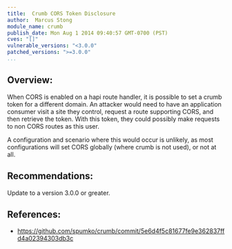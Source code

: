 ```yaml
---
title:  Crumb CORS Token Disclosure
author:  Marcus Stong
module_name: crumb
publish_date: Mon Aug 1 2014 09:40:57 GMT-0700 (PST)
cves: "[]"
vulnerable_versions: "<3.0.0"
patched_versions: ">=3.0.0"
...
```


## Overview:
When CORS is enabled on a hapi route handler, it is possible to set a crumb token for a different domain. An attacker would need to have an application consumer visit a site they control, request a route supporting CORS, and then retrieve the token. With this token, they could possibly make requests to non CORS routes as this user.

A configuration and scenario where this would occur is unlikely, as most configurations will set CORS globally (where crumb is not used), or not at all.

## Recommendations:
Update to a version 3.0.0 or greater.

## References:
- https://github.com/spumko/crumb/commit/5e6d4f5c81677fe9e362837ffd4a02394303db3c
